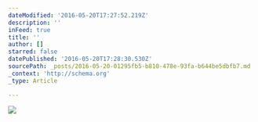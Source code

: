 ```yaml
---
dateModified: '2016-05-20T17:27:52.219Z'
description: ''
inFeed: true
title: ''
author: []
starred: false
datePublished: '2016-05-20T17:28:30.530Z'
sourcePath: _posts/2016-05-20-01295fb5-b810-478e-93fa-b644be5dbfb7.md
_context: 'http://schema.org'
_type: Article

---
```

![](https://the-grid-user-content.s3-us-west-2.amazonaws.com/3d035dc4-ade8-4782-a511-d2b4825c3abe.jpg)